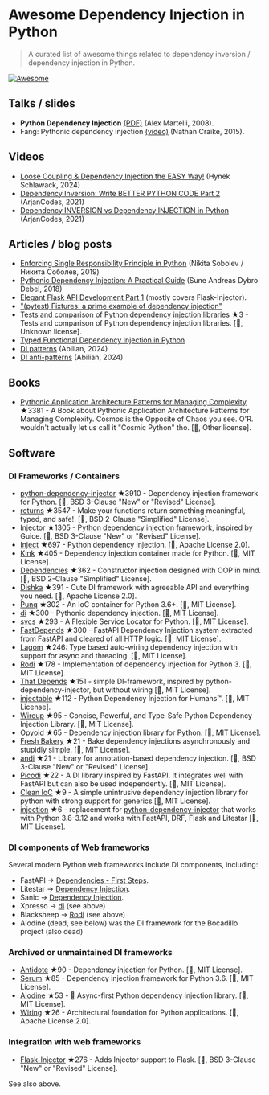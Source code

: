 # Awesome Dependency Injection in Python

> A curated list of awesome things related to dependency inversion / dependency injection in Python.

[![Awesome](https://awesome.re/badge.svg)](https://awesome.re)


## Talks / slides

- **Python Dependency Injection** [(PDF)](http://www.aleax.it/yt_pydi.pdf) (Alex Martelli, 2008).
- Fang: Pythonic dependency injection [(video)](https://www.youtube.com/watch?v=zqRd941NXlI&t=443s) (Nathan Craike, 2015).

## Videos

- [Loose Coupling & Dependency Injection the EASY Way!](https://www.youtube.com/watch?v=uWTvMCra-_Y) (Hynek Schlawack, 2024)
- [Dependency Inversion: Write BETTER PYTHON CODE Part 2]([https://www.youtube.com/watch?v=2ejbLVkCndI](https://www.youtube.com/watch?v=Kv5jhbSkqLE)) (ArjanCodes, 2021)
- [Dependency INVERSION vs Dependency INJECTION in Python](https://www.youtube.com/watch?v=2ejbLVkCndI) (ArjanCodes, 2021)


## Articles / blog posts

- [Enforcing Single Responsibility Principle in Python](https://sobolevn.me/2019/03/enforcing-srp) (Nikita Sobolev / Никита Соболев, 2019)
- [Pythonic Dependency Injection: A Practical Guide](https://medium.com/@suneandreasdybrodebel/pythonic-dependency-injection-a-practical-guide-83a1b1299280) (Sune Andreas Dybro Debel, 2018)
- [Elegant Flask API Development Part 1](https://christophergs.github.io/python/2018/09/25/elegant-flask-apis-pt-1/) (mostly covers Flask-Injector).
- ["(pytest) Fixtures: a prime example of dependency injection"](https://docs.pytest.org/en/latest/fixture.html#fixtures-a-prime-example-of-dependency-injection)
- [Tests and comparison of Python dependency injection libraries](https://github.com/orsinium/dependency_injectors) ★3 - Tests and comparison of Python dependency injection libraries. [🐍, Unknown license].
- [Typed Functional Dependency Injection in Python](https://sobolevn.me/2020/02/typed-functional-dependency-injection)
- [DI patterns](https://lab.abilian.com/Tech/Architecture%20%26%20Design/Dependency%20Inversion/DI%20patterns/) (Abilian, 2024)
- [DI anti-patterns](https://lab.abilian.com/Tech/Architecture%20%26%20Design/Dependency%20Inversion/DI%20anti-patterns/) (Abilian, 2024)


## Books

- [Pythonic Application Architecture Patterns for Managing Complexity](https://github.com/python-leap/book) ★3381 - A Book about Pythonic Application Architecture Patterns for Managing Complexity.  Cosmos is the Opposite of Chaos you see. O'R. wouldn't actually let us call it "Cosmic Python" tho. [🐍, Other license].


## Software

### DI Frameworks / Containers

- [python-dependency-injector](https://github.com/ets-labs/python-dependency-injector) ★3910 - Dependency injection framework for Python. [🐍, BSD 3-Clause "New" or "Revised" License].
- [returns](https://github.com/dry-python/returns) ★3547 - Make your functions return something meaningful, typed, and safe!. [🐍, BSD 2-Clause "Simplified" License].
- [Injector](https://github.com/alecthomas/injector) ★1305 - Python dependency injection framework, inspired by Guice. [🐍, BSD 3-Clause "New" or "Revised" License].
- [Inject](https://github.com/ivankorobkov/python-inject) ★697 - Python dependency injection. [🐍, Apache License 2.0].
- [Kink](https://github.com/kodemore/kink) ★405 - Dependency injection container made for Python. [🐍, MIT License].
- [Dependencies](https://github.com/proofit404/dependencies) ★362 - Constructor injection designed with OOP in mind. [🐍, BSD 2-Clause "Simplified" License].
- [Dishka](https://github.com/reagento/dishka) ★391 - Cute DI framework with agreeable API and everything you need. [🐍, Apache License 2.0].
- [Punq](https://github.com/bobthemighty/punq) ★302 - An IoC container for Python 3.6+. [🐍, MIT License].
- [di](https://github.com/adriangb/di) ★300 - Pythonic dependency injection. [🐍, MIT License].
- [svcs](https://github.com/hynek/svcs) ★293 - A Flexible Service Locator for Python. [🐍, MIT License].
- [FastDepends](https://github.com/lancetnik/FastDepends) ★300 - FastAPI Dependency Injection system extracted from FastAPI and cleared of all HTTP logic. [🐍, MIT License].
- [Lagom](https://lagom-di.readthedocs.io/en/latest/) ★246: Type based auto-wiring dependency injection with support for async and threading. [🐍, MIT License].
- [Rodi](https://github.com/RobertoPrevato/rodi) ★178 - Implementation of dependency injection for Python 3. [🐍, MIT License].
- [That Depends](https://github.com/modern-python/that-depends) ★151 - simple DI-framework, inspired by python-dependency-injector, but without wiring [🐍, MIT License].
- [injectable](https://github.com/allrod5/injectable) ★112 - Python Dependency Injection for Humans™. [🐍, MIT License].
- [Wireup](https://github.com/maldoinc/wireup) ★95 - Concise, Powerful, and Type-Safe Python Dependency Injection Library. [🐍, MIT License].
- [Opyoid](https://github.com/illuin-tech/opyoid) ★65 - Dependency injection library for Python. [🐍, MIT License].
- [Fresh Bakery](https://github.com/Mityuha/fresh-bakery) ★21 - Bake dependency injections asynchronously and stupidly simple. [🐍, MIT License].
- [andi](https://github.com/scrapinghub/andi) ★21 - Library for annotation-based dependency injection. [🐍, BSD 3-Clause "New" or "Revised" License].
- [Picodi](https://github.com/yakimka/picodi) ★22 - A DI library inspired by FastAPI. It integrates well with FastAPI but can also be used independently. [🐍, MIT License].
- [Clean IoC](https://github.com/peter-daly/clean_ioc) ★9 - A simple unintrusive dependency injection library for python with strong support for generics [🐍, MIT License].
- [injection](https://github.com/nightblure/injection) ★6 - replacement for [python-dependency-injector](https://github.com/ets-labs/python-dependency-injector) that works with Python 3.8-3.12 and works with FastAPI, DRF, Flask and Litestar [🐍, MIT License].

### DI components of Web frameworks

Several modern Python web frameworks include DI components, including:

- FastAPI -> [Dependencies - First Steps](https://fastapi.tiangolo.com/tutorial/dependencies/).
- Litestar -> [Dependency Injection](https://docs.litestar.dev/2/usage/dependency-injection.html).
- Sanic -> [Dependency Injection](https://sanic.dev/en/plugins/sanic-ext/injection.html).
- Xpresso -> [di](https://github.com/adriangb/di) (see above)
- Blacksheep -> [Rodi](https://github.com/RobertoPrevato/rodi) (see above)
- Aiodine (dead, see below) was the DI framework for the Bocadillo project (also dead)


### Archived or unmaintained DI frameworks

- [Antidote](https://github.com/Finistere/antidote) ★90 - Dependency injection for Python. [🐍, MIT License].
- [Serum](https://github.com/suned/serum) ★85 - Dependency injection framework for Python 3.6. [🐍, MIT License].
- [Aiodine](https://github.com/bocadilloproject/aiodine) ★53 - 🧪 Async-first Python dependency injection library. [🐍, MIT License].
- [Wiring](https://github.com/msiedlarek/wiring) ★26 - Architectural foundation for Python applications. [🐍, Apache License 2.0].


### Integration with web frameworks

- [Flask-Injector](https://github.com/alecthomas/flask_injector) ★276 - Adds Injector support to Flask. [🐍, BSD 3-Clause "New" or "Revised" License].

See also above.
